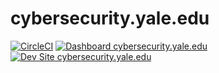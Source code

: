 # cybersecurity.yale.edu

[![CircleCI](https://circleci.com/gh/yalesites-org/cybersecurity.yale.edu.svg?style=shield)](https://circleci.com/gh/yalesites-org/cybersecurity.yale.edu)
[![Dashboard cybersecurity.yale.edu](https://img.shields.io/badge/dashboard-cybersecurity.yale.edu-yellow.svg)](https://dashboard.pantheon.io/sites/3878688f-3b52-4746-804c-3e2eb786824b#dev/code)
[![Dev Site cybersecurity.yale.edu](https://img.shields.io/badge/site-cybersecurity.yale.edu-blue.svg)](http://dev-cybersecurity.yale.edu.pantheonsite.io/)